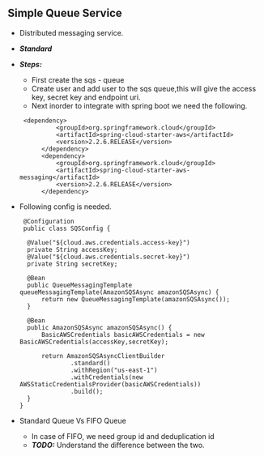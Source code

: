 ## Simple Queue Service

- Distributed messaging service.
- ***Standard***


- ***Steps:***

  - First create the sqs - queue
  - Create user and add user to the sqs queue,this will give the access key, secret key and endpoint uri.
  - Next inorder to integrate with spring boot we need the following.
  
  ```
   <dependency>
			<groupId>org.springframework.cloud</groupId>
			<artifactId>spring-cloud-starter-aws</artifactId>
			<version>2.2.6.RELEASE</version>
		</dependency>
		<dependency>
			<groupId>org.springframework.cloud</groupId>
			<artifactId>spring-cloud-starter-aws-messaging</artifactId>
			<version>2.2.6.RELEASE</version>
		</dependency>
  ```
  
- Following config is needed.
  ```
   @Configuration
   public class SQSConfig {

    @Value("${cloud.aws.credentials.access-key}")
    private String accessKey;
    @Value("${cloud.aws.credentials.secret-key}")
    private String secretKey;

    @Bean
    public QueueMessagingTemplate queueMessagingTemplate(AmazonSQSAsync amazonSQSAsync) {
        return new QueueMessagingTemplate(amazonSQSAsync());
    }

    @Bean
    public AmazonSQSAsync amazonSQSAsync() {
        BasicAWSCredentials basicAWSCredentials = new BasicAWSCredentials(accessKey,secretKey);

        return AmazonSQSAsyncClientBuilder
                .standard()
                .withRegion("us-east-1")
                .withCredentials(new AWSStaticCredentialsProvider(basicAWSCredentials))
                .build();
    }
  }
  ```

- Standard Queue Vs FIFO Queue
  - In case of FIFO, we need group id and deduplication id
  - ***TODO:*** Understand the difference between the two.
